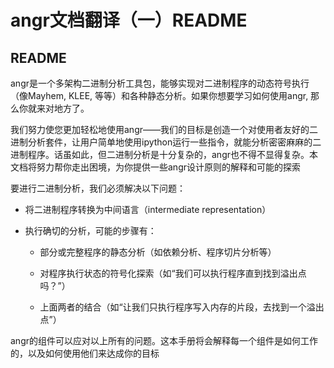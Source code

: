 # angr文档翻译（一）README


## README

angr是一个多架构二进制分析工具包，能够实现对二进制程序的动态符号执行（像Mayhem, KLEE, 等等）和各种静态分析。如果你想要学习如何使用angr, 那么你就来对地方了。

我们努力使您更加轻松地使用angr——我们的目标是创造一个对使用者友好的二进制分析套件，让用户简单地使用ipython运行一些指令，就能分析密密麻麻的二进制程序。话虽如此，但二进制分析是十分复杂的，angr也不得不显得复杂。本文档将努力帮你走出困境，为你提供一些angr设计原则的解释和可能的探索

要进行二进制分析，我们必须解决以下问题：

- 将二进制程序转换为中间语言（intermediate representation）

- 执行确切的分析，可能的步骤有：
  
  - 部分或完整程序的静态分析（如依赖分析、程序切片分析等）
  
  - 对程序执行状态的符号化探索（如“我们可以执行程序直到找到溢出点吗？”）
  
  - 上面两者的结合（如“让我们只执行程序写入内存的片段，去找到一个溢出点”）

angr的组件可以应对以上所有的问题。这本手册将会解释每一个组件是如何工作的，以及如何使用他们来达成你的目标


